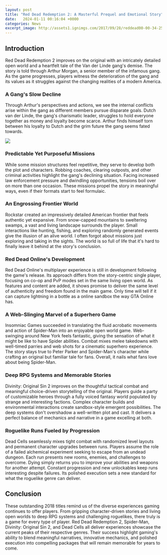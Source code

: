```yaml
---
layout: post
title: "Red Dead Redemption 2: A Masterful Prequel and Emotional Story"
date:   2024-01-11 00:16:04 +0000
categories: News
excerpt_image: http://assets1.ignimgs.com/2017/09/28/reddead00-00-34-25still009-1506618626324_1280w.jpg
---
```

## Introduction
Red Dead Redemption 2 improves on the original with an intricately detailed open world and a heartfelt tale of the Van der Linde gang's demise. The story is told through Arthur Morgan, a senior member of the infamous gang. As the game progresses, players witness the deterioration of the gang and its values as it struggles against the changing realities of a modern America. 

### A Gang's Slow Decline
Through Arthur's perspectives and actions, we see the internal conflicts arise within the gang as different members pursue disparate goals. Dutch van der Linde, the gang's charismatic leader, struggles to hold everyone together as money and loyalty become scarce. Arthur finds himself torn between his loyalty to Dutch and the grim future the gang seems fated towards. 


![](http://assets1.ignimgs.com/2017/09/28/reddead00-00-34-25still009-1506618626324_1280w.jpg)
### Predictable Yet Purposeful Missions  
While some mission structures feel repetitive, they serve to develop both the plot and characters. Robbing coaches, clearing outposts, and other criminal activities highlight the gang's declining situation. Facing increased law enforcement pressure and dwindling opportunities, tensions boil over on more than one occasion. These missions propel the story in meaningful ways, even if their formats start to feel formulaic.

### An Engrossing Frontier World
Rockstar created an impressively detailed American frontier that feels authentic yet expansive. From snow-capped mountains to sweltering swamps, a vast and living landscape surrounds the player. Small interactions like hunting, fishing, and exploring randomly generated events give the illusion of an alive world. I often forgot about missions just exploring and taking in the sights. The world is so full of life that it's hard to finally leave it behind at the story's conclusion. 

### Red Dead Online's Development 
Red Dead Online's multiplayer experience is still in development following the game's release. Its approach differs from the story-centric single player, focusing on co-op and PvP modes set in the same living open world. As features and content are added, it shows promise to deliver the same level of authenticity and freedom found in the main game. Only time will tell if it can capture lightning in a bottle as a online sandbox the way GTA Online has.

### A Web-Slinging Marvel of a Superhero Game
Insomniac Games succeeded in translating the fluid acrobatic movements and action of Spider-Man into an enjoyable open world game. Web-swinging around New York feels fantastic, giving the sensation of what it might be like to have Spider abilities. Combat mixes melee takedowns with well-timed parries and web shots for a cinematic superhero experience. The story stays true to Peter Parker and Spider-Man's character while crafting an original but familiar tale for fans. Overall, it nails what fans love about being Spider-Man.

### Deep RPG Systems and Memorable Stories 
Divinity: Original Sin 2 improves on the thoughtful tactical combat and meaningful choice-driven storytelling of the original. Players guide a party of customizable heroes through a fully voiced fantasy world populated by strange and interesting factions. Complex character builds and environmental interactions create sandbox-style emergent possibilities. The deep systems don't overshadow a well-written plot and cast. It delivers a perfect balance of mechanics and narrative in a game excelling at both.

### Roguelike Runs Fueled by Progression
Dead Cells seamlessly mixes tight combat with randomized level layouts and permanent character upgrades between runs. Players assume the role of a failed alchemical experiment seeking to escape from an undead dungeon. Each run presents new rooms, enemies, and challenges to overcome. Dying simply returns you to improve your abilities and weapons for another attempt. Constant progression and new unlockables keep runs interesting despite failures. Its polished execution sets a new standard for what the roguelike genre can deliver.

## Conclusion 

These outstanding 2018 titles remind us of the diverse experiences gaming continues to offer players. From gripping character-driven stories and living open worlds to deep RPG systems and challenging roguelikes, there truly is a game for every type of player. Red Dead Redemption 2, Spider-Man, Divinity: Original Sin 2, and Dead Cells all deliver experiences showcase the current peaks of their respective genres. Their success highlight gaming's ability to blend meaningful narratives, innovative mechanics, and polished execution into compelling packages that will remain memorable for years to come.